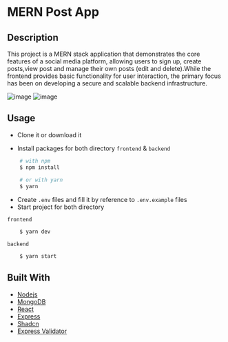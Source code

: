 # MERN Post App

## Description
This project is a MERN stack application that demonstrates the core features of a social media platform, allowing users to sign up, create posts,view post and manage their own posts (edit and delete).While the frontend provides basic functionality for user interaction, the primary focus has been on developing a secure and scalable backend infrastructure.


![image](https://github.com/emirhanyagci/nodejs-post-app/assets/66957950/e0ff7a90-e5f4-44e0-8e07-1a971fd503c5)
![image](https://github.com/emirhanyagci/nodejs-post-app/assets/66957950/03ac3c2b-a9e6-4143-9d6d-023f14971411)


## Usage

- Clone it or download it

- Install packages for both directory `frontend` & `backend`
```bash
    # with npm
    $ npm install
    
    # or with yarn
    $ yarn
```
- Create `.env` files  and fill it by reference to `.env.example` files
- Start project for both directory
  
`frontend`  
```bash
    $ yarn dev
```
`backend`
```bash
    $ yarn start
```
## Built With
- [Nodejs](https://nodejs.org/en)
- [MongoDB](https://www.mongodb.com/)
- [React](https://react.dev/)
- [Express](https://expressjs.com/)
- [Shadcn](https://ui.shadcn.com/)
- [Express Validator](https://express-validator.github.io/docs)
